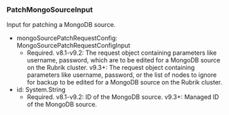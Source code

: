 ### PatchMongoSourceInput
Input for patching a MongoDB source.

- mongoSourcePatchRequestConfig: MongoSourcePatchRequestConfigInput
  - Required. v8.1-v9.2: The request object containing parameters like username, password, which are to be edited for a MongoDB source on the Rubrik cluster.
v9.3+: The request object containing parameters like username, password, or the list of nodes to ignore for backup to be edited for a MongoDB source on the Rubrik cluster.
- id: System.String
  - Required. v8.1-v9.2: ID of the MongoDB source.
v9.3+: Managed ID of the MongoDB source.
